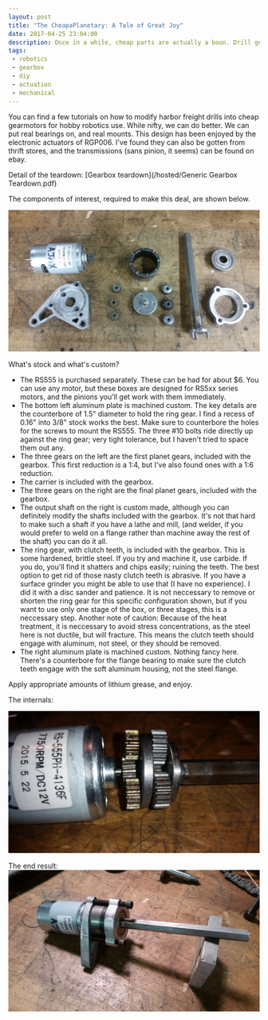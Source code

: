 ```yaml
---
layout: post
title: "The CheapaPlanetary: A Tale of Great Joy"
date: 2017-04-25 23:04:00
description: Once in a while, cheap parts are actually a boon. Drill gearboxes are one such case. <img src="/images/cheapaplanetary/iso.jpg">
tags:
 - robotics
 - gearbox
 - diy
 - actuation
 - mechanical
---
```


You can find a few tutorials on how to modify harbor freight drills into cheap gearmotors for hobby robotics use. While nifty, we can do better. We can put real bearings on, and real mounts. This design has been enjoyed by the electronic actuators of RGP006. I've found they can also be gotten from thrift stores, and the transmissions (sans pinion, it seems) can be found on ebay.

Detail of the teardown: [Gearbox teardown](/hosted/Generic Gearbox Teardown.pdf)

The components of interest, required to make this deal, are shown below.

![exploded view](/images/cheapaplanetary/exploded.jpg)

What's stock and what's custom?
- The RS555 is purchased separately. These can be had for about $6. You can use any motor, but these boxes are designed for RS5xx series motors, and the pinions you'll get work with them immediately.
- The bottom left aluminum plate is machined custom. The key details are the counterbore of 1.5" diameter to hold the ring gear. I find a recess of 0.16" into 3/8" stock works the best. Make sure to counterbore the holes for the screws to mount the RS555. The three #10 bolts ride directly up against the ring gear; very tight tolerance, but I haven't tried to space them out any.
- The three gears on the left are the first planet gears, included with the gearbox. This first reduction is a 1:4, but I've also found ones with a 1:6 reduction.
- The carrier is included with the gearbox.
- The three gears on the right are the final planet gears, included with the gearbox.
- The output shaft on the right is custom made, although you can definitely modify the shafts included with the gearbox. It's not that hard to make such a shaft if you have a lathe and mill, (and welder, if you would prefer to weld on a flange rather than machine away the rest of the shaft) you can do it all.
- The ring gear, with clutch teeth, is included with the gearbox. This is some hardened, brittle steel. If you try and machine it, use carbide. If you do, you'll find it shatters and chips easily; ruining the teeth. The best option to get rid of those nasty clutch teeth is abrasive. If you have a surface grinder you might be able to use that (I have no experience). I did it with a disc sander and patience. It is not neccessary to remove or shorten the ring gear for this specific configuration shown, but if you want to use only one stage of the box, or three stages, this is a neccessary step. Another note of caution: Because of the heat treatment, it is neccessary to avoid stress concentrations, as the steel here is not ductile, but will fracture. This means the clutch teeth should engage with aluminum, not steel, or they should be removed.
- The right aluminum plate is machined custom. Nothing fancy here. There's a counterbore for the flange bearing to make sure the clutch teeth engage with the soft aluminum housing, not the steel flange.

Apply appropriate amounts of lithium grease, and enjoy.

The internals:

![internals](/images/cheapaplanetary/internals.jpg)


The end result:
![isometric view](/images/cheapaplanetary/iso.jpg)